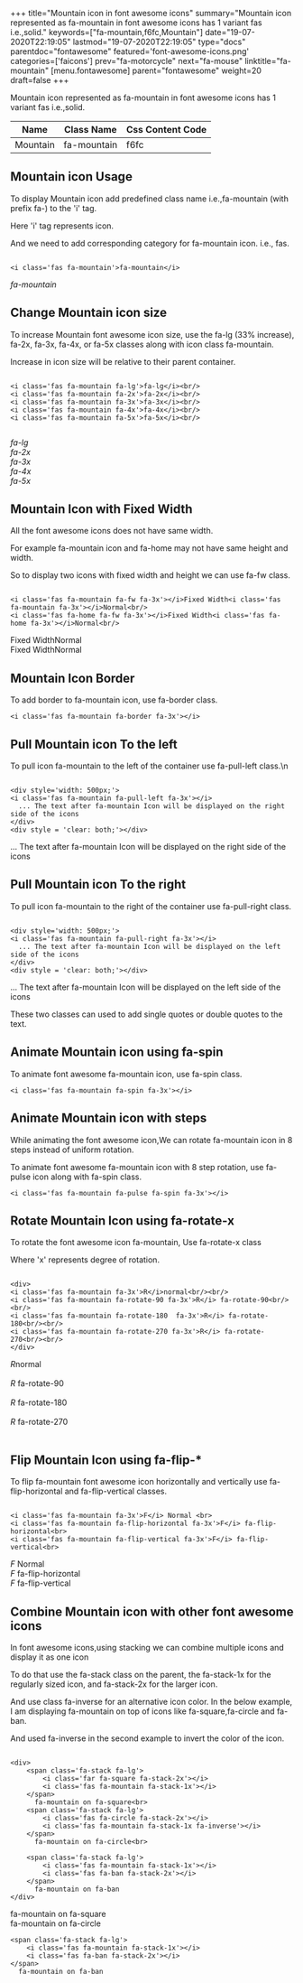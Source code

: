 +++
title="Mountain icon in font awesome icons"
summary="Mountain icon represented as fa-mountain in font awesome icons has 1 variant fas i.e.,solid."
keywords=["fa-mountain,f6fc,Mountain"]
date="19-07-2020T22:19:05"
lastmod="19-07-2020T22:19:05"
type="docs"
parentdoc="fontawesome"
featured='font-awesome-icons.png'
categories=['faicons']
prev="fa-motorcycle"
next="fa-mouse"
linktitle="fa-mountain"
[menu.fontawesome]
parent="fontawesome"
weight=20
draft=false
+++


Mountain icon represented as fa-mountain in font awesome icons has 1 variant fas i.e.,solid.

<div class='table-responsive'><table class='table'><thead><tr><th>Name</th><th>Class Name</th><th>Css Content Code</th></tr></thead><tbody><tr><td>Mountain</td><td>fa-mountain</td><td>f6fc</td></tr></tbody></table></div>



## Mountain icon Usage

To display Mountain icon add predefined class name i.e.,fa-mountain (with prefix fa-) to the 'i' tag.

Here 'i' tag represents icon.

And we need to add corresponding category for fa-mountain icon. i.e., fas.


```

<i class='fas fa-mountain'>fa-mountain</i>
```

<i class='fas fa-mountain'>fa-mountain</i>




## Change Mountain icon size
To increase Mountain font awesome icon size, use the fa-lg (33% increase), fa-2x, fa-3x, fa-4x, or fa-5x classes along with icon class fa-mountain.

Increase in icon size will be relative to their parent container. 

```

<i class='fas fa-mountain fa-lg'>fa-lg</i><br/>
<i class='fas fa-mountain fa-2x'>fa-2x</i><br/>
<i class='fas fa-mountain fa-3x'>fa-3x</i><br/>
<i class='fas fa-mountain fa-4x'>fa-4x</i><br/>
<i class='fas fa-mountain fa-5x'>fa-5x</i><br/>
            
```

<i class='fas fa-mountain fa-lg'>fa-lg</i><br/>
<i class='fas fa-mountain fa-2x'>fa-2x</i><br/>
<i class='fas fa-mountain fa-3x'>fa-3x</i><br/>
<i class='fas fa-mountain fa-4x'>fa-4x</i><br/>
<i class='fas fa-mountain fa-5x'>fa-5x</i><br/>
            



## Mountain Icon with Fixed Width 

All the font awesome icons does not have same width.

For example fa-mountain icon and fa-home may not have same height and width.

So to display two icons with fixed width and height we can use fa-fw class.


```

<i class='fas fa-mountain fa-fw fa-3x'></i>Fixed Width<i class='fas fa-mountain fa-3x'></i>Normal<br/>
<i class='fas fa-home fa-fw fa-3x'></i>Fixed Width<i class='fas fa-home fa-3x'></i>Normal<br/>
```

<i class='fas fa-mountain fa-fw fa-3x'></i>Fixed Width<i class='fas fa-mountain fa-3x'></i>Normal<br/>
<i class='fas fa-home fa-fw fa-3x'></i>Fixed Width<i class='fas fa-home fa-3x'></i>Normal<br/>



## Mountain Icon Border 

To add border to fa-mountain icon, use fa-border class.


```
<i class='fas fa-mountain fa-border fa-3x'></i>

```
<i class='fas fa-mountain fa-border fa-3x'></i>





## Pull Mountain icon To the left

To pull icon fa-mountain to the left of the container use fa-pull-left class.\n

```

<div style='width: 500px;'>
<i class='fas fa-mountain fa-pull-left fa-3x'></i>
  ... The text after fa-mountain Icon will be displayed on the right side of the icons
</div>
<div style = 'clear: both;'></div>
```

<div style='width: 500px;'>
<i class='fas fa-mountain fa-pull-left fa-3x'></i>
  ... The text after fa-mountain Icon will be displayed on the right side of the icons
</div>
<div style = 'clear: both;'></div>




## Pull Mountain icon To the right
To pull icon fa-mountain to the right of the container use fa-pull-right class.

```

<div style='width: 500px;'>
<i class='fas fa-mountain fa-pull-right fa-3x'></i>
  ... The text after fa-mountain Icon will be displayed on the left side of the icons
</div>
<div style = 'clear: both;'></div>
```

<div style='width: 500px;'>
<i class='fas fa-mountain fa-pull-right fa-3x'></i>
  ... The text after fa-mountain Icon will be displayed on the left side of the icons
</div>
<div style = 'clear: both;'></div>

These two classes can used to add single quotes or double quotes to the text.


## Animate Mountain icon using fa-spin
To animate font awesome fa-mountain icon, use fa-spin class.

```
<i class='fas fa-mountain fa-spin fa-3x'></i>
```
<i class='fas fa-mountain fa-spin fa-3x'></i>




## Animate Mountain icon with steps
While animating the font awesome icon,We can rotate fa-mountain icon in 8 steps instead of uniform rotation.

To animate font awesome fa-mountain icon with 8 step rotation, use fa-pulse icon along with fa-spin class.


```
<i class='fas fa-mountain fa-pulse fa-spin fa-3x'></i>

```
<i class='fas fa-mountain fa-pulse fa-spin fa-3x'></i>





## Rotate Mountain Icon using fa-rotate-x
To rotate the font awesome icon fa-mountain, Use fa-rotate-x class

Where 'x' represents degree of rotation.


```

<div>
<i class='fas fa-mountain fa-3x'>R</i>normal<br/><br/>
<i class='fas fa-mountain fa-rotate-90 fa-3x'>R</i> fa-rotate-90<br/><br/> 
<i class='fas fa-mountain fa-rotate-180  fa-3x'>R</i> fa-rotate-180<br/><br/> 
<i class='fas fa-mountain fa-rotate-270 fa-3x'>R</i> fa-rotate-270<br/><br/>
</div>
```

<div>
<i class='fas fa-mountain fa-3x'>R</i>normal<br/><br/>
<i class='fas fa-mountain fa-rotate-90 fa-3x'>R</i> fa-rotate-90<br/><br/> 
<i class='fas fa-mountain fa-rotate-180  fa-3x'>R</i> fa-rotate-180<br/><br/> 
<i class='fas fa-mountain fa-rotate-270 fa-3x'>R</i> fa-rotate-270<br/><br/>
</div>




## Flip Mountain Icon using fa-flip-*
To flip fa-mountain font awesome icon horizontally and vertically use fa-flip-horizontal and fa-flip-vertical classes. 

```

<i class='fas fa-mountain fa-3x'>F</i> Normal <br>
<i class='fas fa-mountain fa-flip-horizontal fa-3x'>F</i> fa-flip-horizontal<br>
<i class='fas fa-mountain fa-flip-vertical fa-3x'>F</i> fa-flip-vertical<br>
```

<i class='fas fa-mountain fa-3x'>F</i> Normal <br>
<i class='fas fa-mountain fa-flip-horizontal fa-3x'>F</i> fa-flip-horizontal<br>
<i class='fas fa-mountain fa-flip-vertical fa-3x'>F</i> fa-flip-vertical<br>




## Combine Mountain icon with other font awesome icons
In font awesome icons,using stacking we can combine multiple icons and display it as one icon 

To do that use the fa-stack class on the parent, the fa-stack-1x for the regularly sized icon, and fa-stack-2x for the larger icon.

And use class fa-inverse for an alternative icon color. 
In the below example, I am displaying fa-mountain on top of icons like fa-square,fa-circle and fa-ban.

And used fa-inverse in the second example to invert the color of the icon.

```

<div>
    <span class='fa-stack fa-lg'>
        <i class='far fa-square fa-stack-2x'></i>
        <i class='fas fa-mountain fa-stack-1x'></i>
    </span>
      fa-mountain on fa-square<br>
    <span class='fa-stack fa-lg'>
        <i class='fas fa-circle fa-stack-2x'></i>
        <i class='fas fa-mountain fa-stack-1x fa-inverse'></i>
    </span>
      fa-mountain on fa-circle<br>

    <span class='fa-stack fa-lg'>
        <i class='fas fa-mountain fa-stack-1x'></i>
        <i class='fas fa-ban fa-stack-2x'></i>
    </span>
      fa-mountain on fa-ban
</div>
```

<div>
    <span class='fa-stack fa-lg'>
        <i class='far fa-square fa-stack-2x'></i>
        <i class='fas fa-mountain fa-stack-1x'></i>
    </span>
      fa-mountain on fa-square<br>
    <span class='fa-stack fa-lg'>
        <i class='fas fa-circle fa-stack-2x'></i>
        <i class='fas fa-mountain fa-stack-1x fa-inverse'></i>
    </span>
      fa-mountain on fa-circle<br>

    <span class='fa-stack fa-lg'>
        <i class='fas fa-mountain fa-stack-1x'></i>
        <i class='fas fa-ban fa-stack-2x'></i>
    </span>
      fa-mountain on fa-ban
</div>






